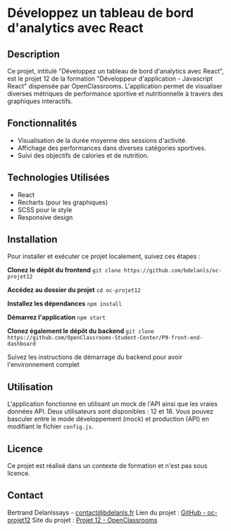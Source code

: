 # Développez un tableau de bord d'analytics avec React

## Description

Ce projet, intitulé "Développez un tableau de bord d'analytics avec React", est le projet 12 de la formation "Développeur d'application - Javascript React" dispensée par OpenClassrooms. L'application permet de visualiser diverses métriques de performance sportive et nutritionnelle à travers des graphiques interactifs.

## Fonctionnalités

- Visualisation de la durée moyenne des sessions d'activité.
- Affichage des performances dans diverses catégories sportives.
- Suivi des objectifs de calories et de nutrition.

## Technologies Utilisées

- React
- Recharts (pour les graphiques)
- SCSS pour le style
- Responsive design

## Installation

Pour installer et exécuter ce projet localement, suivez ces étapes :

**Clonez le dépôt du frontend**
```git clone https://github.com/bdelanls/oc-projet12```

**Accédez au dossier du projet**
```cd oc-projet12```

**Installez les dépendances**
```npm install```

**Démarrez l'application**
```npm start```

**Clonez également le dépôt du backend**
```git clone https://github.com/OpenClassrooms-Student-Center/P9-front-end-dashboard```

Suivez les instructions de démarrage du backend pour avoir l'environnement complet


## Utilisation

L'application fonctionne en utilisant un mock de l'API ainsi que les vraies données API. Deux utilisateurs sont disponibles : 12 et 18. Vous pouvez basculer entre le mode développement (mock) et production (API) en modifiant le fichier `config.js`.

## Licence

Ce projet est réalisé dans un contexte de formation et n'est pas sous licence.

## Contact

Bertrand Delanlssays - [contact@bdelanls.fr](mailto:contact@bdelanls.fr)
Lien du projet : [GitHub - oc-projet12](https://github.com/bdelanls/oc-projet12)
Site du projet : [Projet 12 - OpenClassrooms](https://p12.oc.bdelanls.fr/)
